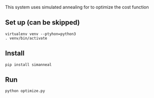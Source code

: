 This system uses simulated annealing for to optimize the cost function

## Set up (can be skipped)
```
virtualenv venv --ptyhon=python3
. venv/bin/activate
```

## Install
```
pip install simanneal
```

## Run
```
python optimize.py
```
